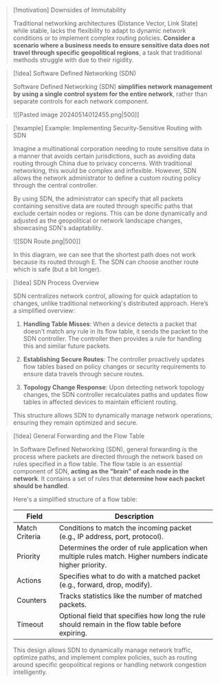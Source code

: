 > [!motivation] Downsides of Immutability
> 
> Traditional networking architectures (Distance Vector, Link State) while stable, lacks the flexibility to adapt to dynamic network conditions or to implement complex routing policies. **Consider a scenario where a business needs to ensure sensitive data does not travel through specific geopolitical regions**, a task that traditional methods struggle with due to their rigidity.

> [!idea] Software Defined Networking (SDN)
> 
> Software Defined Networking (SDN) **simplifies network management by using a single control system for the entire network**, rather than separate controls for each network component.
> 
> ![[Pasted image 20240514012455.png|500]]

> [!example] Example: Implementing Security-Sensitive Routing with SDN
> 
> Imagine a multinational corporation needing to route sensitive data in a manner that avoids certain jurisdictions, such as avoiding data routing through China due to privacy concerns. With traditional networking, this would be complex and inflexible. However, SDN allows the network administrator to define a custom routing policy through the central controller. 
> 
> By using SDN, the administrator can specify that all packets containing sensitive data are routed through specific paths that exclude certain nodes or regions. This can be done dynamically and adjusted as the geopolitical or network landscape changes, showcasing SDN's adaptability.
> 
> ![[SDN Route.png|500]]
> 
> In this diagram, we can see that the shortest path does not work because its routed through E. The SDN can choose another route which is safe (but a bit longer).

> [!idea] SDN Process Overview
>
> SDN centralizes network control, allowing for quick adaptation to changes, unlike traditional networking's distributed approach. Here’s a simplified overview:
>
> 1. **Handling Table Misses**: When a device detects a packet that doesn't match any rule in its flow table, it sends the packet to the SDN controller. The controller then provides a rule for handling this and similar future packets.
>
> 2. **Establishing Secure Routes**: The controller proactively updates flow tables based on policy changes or security requirements to ensure data travels through secure routes.
>
> 3. **Topology Change Response**: Upon detecting network topology changes, the SDN controller recalculates paths and updates flow tables in affected devices to maintain efficient routing.
>
> This structure allows SDN to dynamically manage network operations, ensuring they remain optimized and secure.

> [!idea] General Forwarding and the Flow Table
>
> In Software Defined Networking (SDN), general forwarding is the process where packets are directed through the network based on rules specified in a flow table. The flow table is an essential component of SDN, **acting as the "brain" of each node in the network**. It contains a set of rules that **determine how each packet should be handled**.
>
> Here's a simplified structure of a flow table:
>
> | Field              | Description                                          |
> |--------------------|------------------------------------------------------|
> | Match Criteria     | Conditions to match the incoming packet (e.g., IP address, port, protocol). |
> | Priority           | Determines the order of rule application when multiple rules match. Higher numbers indicate higher priority. |
> | Actions            | Specifies what to do with a matched packet (e.g., forward, drop, modify). |
> | Counters           | Tracks statistics like the number of matched packets. |
> | Timeout            | Optional field that specifies how long the rule should remain in the flow table before expiring. |
>
> This design allows SDN to dynamically manage network traffic, optimize paths, and implement complex policies, such as routing around specific geopolitical regions or handling network congestion intelligently.



